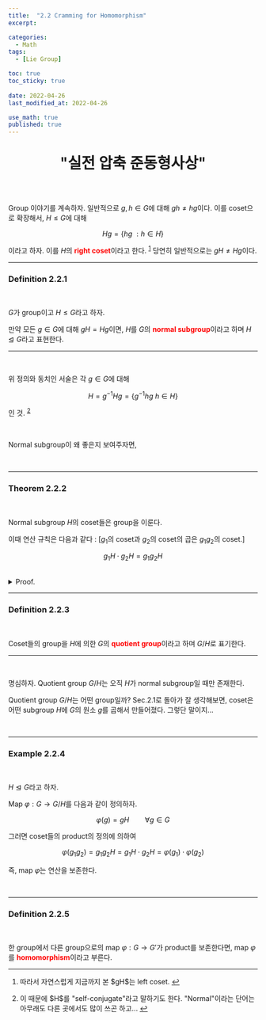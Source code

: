 ```yaml
---
title:  "2.2 Cramming for Homomorphism"
excerpt: 

categories:
  - Math
tags:
  - [Lie Group]

toc: true
toc_sticky: true
 
date: 2022-04-26
last_modified_at: 2022-04-26

use_math: true
published: true
---
```


<p align="center" style="font-weight:600; font-size:30px">"실전 압축 준동형사상"</p>

<br>

Group 이야기를 계속하자. 일반적으로 $g, h \in G$에 대해 $gh \not= hg$이다. 이를 coset으로 확장해서, $H \leq G$에 대해

$$
Hg = \{hg \ : h \in H \}
$$

이라고 하자. 이를 $H$의 <span style="color:red">**right coset**</span>이라고 한다. <sup id="fnref:1"><a href="#fn:1" rel="footnote">1</a></sup> 당연히 일반적으로는 $gH \not= Hg$이다.

***

### Definition 2.2.1

<br>

$G$가 group이고 $H \leq G$라고 하자.

만약 모든 $g \in G$에 대해 $gH = Hg$이면, $H$를 $G$의 <span style="color:red">**normal subgroup**</span>이라고 하며 $H \trianglelefteq G$라고 표현한다.

***

<br>

위 정의와 동치인 서술은 각 $g \in G$에 대해

$$
H= g^{-1}Hg = \{g^{-1}hg \: h \in H \}
$$

인 것. <sup id="fnref:2"><a href="#fn:2" rel="footnote">2</a></sup>

<br>

Normal subgroup이 왜 좋은지 보여주자면,

<br>

***

### Theorem 2.2.2

<br>

Normal subgroup $H$의 coset들은 group을 이룬다.

이때 연산 규칙은 다음과 같다 : [$g_1$의 coset과 $g_2$의 coset의 곱은 $g_1g_2$의 coset.]

$$
g_1H \cdot g_2H = g_1g_2H
$$

<br>
<details>
<summary>Proof.</summary>
<div markdown="1">
<br>

먼저 위 연산이 well-defined인지 확인해야 한다. 만일 $g'_1H = g_1H$이고 $g'_2H = g_2H$이면 $g'_1g'_2H = g_1g_2H$일까?

$$
\begin{align*}
g'_1g'_2H &= g'_1Hg'_2 \quad \textrm{ since } g'_2H=Hg'_2 \\
&= g_1Hg'_2 \quad \textrm{ since } g'_1H=g_1H \\
&= g_1g'_2H \quad \textrm{ since } g'_2H=Hg'_2 \\
&= g_1g_2H \quad \textrm{ since } g'_2H=g_2H \\
\end{align*}
$$

이제 연산이 well-defined 되어있음을 확인했으니 coset들이 이 연산 아래에서 group을 이루는지 확인하면 된다. Definition 2.1.1을 되새기자.

<br>

**(1) Associativity**

$$
g_1H(g_2Hg_3H) = g_1H(g_2g_3H) = g_1(g_2g_3)H
$$

그런데, $g_1, g_2, g_3$은 group $G$의 원소이므로 associativity가 성립한다. 즉 $g_1(g_2g_3) = (g_1g_2)g_3$이고

$$
g_1(g_2g_3)H = (g_1g_2)g_3H = (g_1g_2H)g_3H = (g_1Hg_2H)g_3H
$$

<br>

**(2) Identity Element**

임의의 coset $gH$에 대해

$$
gH \cdot H = gH \cdot 1H = g \cdot 1 H = gH
$$

이므로 $H$ 자신이 identity 역할을 한다.

<br>

**(3) Inverse Element**

임의의 coset $gH$에 대해

$$
gH \cdot g^{-1}H = gg^{-1}H = 1H = H
$$

이므로 inverse $g^{-1}H$가 존재한다.

따라서 group의 정의를 모두 만족하므로 normal subgroup $H$의 coset들로 이루어진 set은 group이다. $\square$

</div>
</details>

***

### Definition 2.2.3

<br>

Coset들의 group을 $H$에 의한 $G$의 <span style="color:red">**quotient group**</span>이라고 하며 $G/H$로 표기한다.

***

<br>

명심하자. Quotient group $G/H$는 오직 $H$가 normal subgroup일 때만 존재한다.

Quotient group $G/H$는 어떤 group일까? Sec.2.1로 돌아가 잘 생각해보면, coset은 어떤 subgroup $H$에 $G$의 원소 $g$를 곱해서 만들어졌다. 그렇단 말이지...

<br>

***

### Example 2.2.4

<br>

$H \trianglelefteq G$라고 하자.

Map $\varphi : G \rightarrow G/H$를 다음과 같이 정의하자.

$$
\varphi(g) = gH \qquad \forall g \in G
$$

그러면 coset들의 product의 정의에 의하여

$$
\varphi(g_1g_2) = g_1g_2H = g_1H \cdot g_2H = \varphi(g_1) \cdot \varphi(g_2)
$$

즉, map $\varphi$는 연산을 보존한다.

<br>

***

### Definition 2.2.5

<br>

한 group에서 다른 group으로의 map $\varphi : G \rightarrow G'$가 product를 보존한다면, map $\varphi$를 <span style="color:red">**homomorphism**</span>이라고 부른다.



***

<div class="footnotes"><ol>
<li class="footnote" id="fn:1">
<p>
따라서 자연스럽게 지금까지 본 $gH$는 left coset.
<a href="#fnref:1" title=""> ↩</a><p>
<li class="footnote" id="fn:2">
<p>
이 때문에 $H$를 "self-conjugate"라고 말하기도 한다. "Normal"이라는 단어는 아무래도 다른 곳에서도 많이 쓰곤 하고...
<a href="#fnref:2" title=""> ↩</a><p>